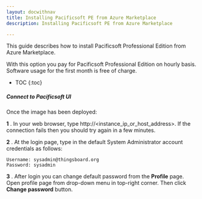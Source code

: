 ```yaml
---
layout: docwithnav
title: Installing Pacificsoft PE from Azure Marketplace
description: Installing Pacificsoft PE from Azure Marketplace

---
```


This guide describes how to install Pacificsoft Professional Edition from Azure Marketplace. 

With this option you pay for Pacificsoft Professional Edition on hourly basis. Software usage for the first month is free of charge.
 

* TOC
{:toc}

##### Connect to Pacificsoft UI

Once the image has been deployed:

**1** . In your web browser, type http://\<instance_ip_or_host_address\>. If the connection fails then you should try again in a few minutes.

**2** . At the login page, type in the default System Administrator account credentials as follows:

```
Username: sysadmin@thingsboard.org 
Password: sysadmin
```

**3** . After login you can change default password from the **Profile** page.
Open profile page from drop-down menu in top-right corner. Then click **Change password** button.
